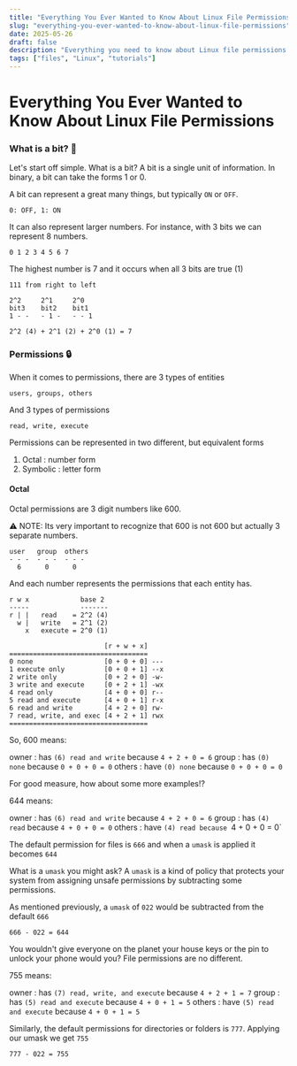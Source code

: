 ```yaml
---
title: "Everything You Ever Wanted to Know About Linux File Permissions"
slug: "everything-you-ever-wanted-to-know-about-linux-file-permissions"
date: 2025-05-26
draft: false
description: "Everything you need to know about Linux file permissions and then some."
tags: ["files", "Linux", "tutorials"]
---
```


# Everything You Ever Wanted to Know About Linux File Permissions

### What is a bit? 🔢

Let's start off simple. What is a bit?  A bit is a single unit of information. In binary, a bit can take the forms 1 or 0. 

A bit can represent a great many things, but typically `ON` or `OFF`. 

`0: OFF, 1: ON`

It can also represent larger numbers. For instance, with 3 bits we can represent 8 numbers.

`0 1 2 3 4 5 6 7`

The highest number is 7 and it occurs when all 3 bits are true (1)

```
111 from right to left

2^2     2^1     2^0
bit3    bit2    bit1 
1 - -   - 1 -   - - 1

2^2 (4) + 2^1 (2) + 2^0 (1) = 7
```

### Permissions 🔒

When it comes to permissions, there are 3 types of entities

`users, groups, others `

And 3 types of permissions

`read, write, execute`

Permissions can be represented in two different, but equivalent forms

1) Octal : number form 
2) Symbolic : letter form


#### Octal

Octal permissions are 3 digit numbers like 600. 

⚠ NOTE: Its very important to recognize that 600 is not 600 but actually 3 separate numbers.

```
user   group  others
- - -  - - -  - - -
  6      0      0
```

And each number represents the permissions that each entity has. 

```
r w x             base 2
-----             -------
r | |   read    = 2^2 (4)
  w |   write   = 2^1 (2)
    x   execute = 2^0 (1)

                        [r + w + x]
===================================
0 none                  [0 + 0 + 0] ---
1 execute only          [0 + 0 + 1] --x
2 write only            [0 + 2 + 0] -w-
3 write and execute     [0 + 2 + 1] -wx
4 read only             [4 + 0 + 0] r--
5 read and execute      [4 + 0 + 1] r-x
6 read and write        [4 + 2 + 0] rw-
7 read, write, and exec [4 + 2 + 1] rwx
===================================
```

So, 600 means:

owner : has `(6) read and write` because `4 + 2 + 0 = 6`
group : has `(0) none` because `0 + 0 + 0 = 0`
others : have `(0) none` because `0 + 0 + 0 = 0`

For good measure, how about some more examples!?

644 means: 

owner : has `(6) read and write` because `4 + 2 + 0 = 6`
group : has `(4) read` because `4 + 0 + 0 = 0`
others : have `(4) read because `4 + 0 + 0 = 0`

The default permission for files is `666` and when a `umask` is applied it becomes `644`

What is a `umask` you might ask? A `umask` is a kind of policy that protects your system from 
assigning unsafe permissions by subtracting some permissions.

As mentioned previously, a `umask` of `022` would be subtracted from the default `666`

`666 - 022 = 644`

You wouldn't give everyone on the planet your house keys or the pin to unlock your phone would you? File permissions are no different.  

755 means: 

owner : has `(7) read, write, and execute` because `4 + 2 + 1 = 7`
group : has `(5) read and execute` because `4 + 0 + 1 = 5`
others : have `(5) read and execute` because `4 + 0 + 1 = 5`

Similarly, the default permissions for directories or folders is `777`. Applying our umask we get `755`

`777 - 022 = 755`